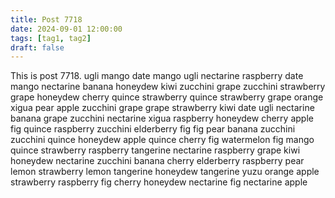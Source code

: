 ```yaml
---
title: Post 7718
date: 2024-09-01 12:00:00
tags: [tag1, tag2]
draft: false
---
```

This is post 7718.
ugli
mango
date
mango
ugli
nectarine
raspberry
date
mango
nectarine
banana
honeydew
kiwi
zucchini
grape
zucchini
strawberry
grape
honeydew
cherry
quince
strawberry
quince
strawberry
grape
orange
xigua
pear
apple
zucchini
grape
grape
strawberry
kiwi
date
ugli
nectarine
banana
grape
zucchini
nectarine
xigua
raspberry
honeydew
cherry
apple
fig
quince
raspberry
zucchini
elderberry
fig
fig
pear
banana
zucchini
zucchini
quince
honeydew
apple
quince
cherry
fig
watermelon
fig
mango
quince
strawberry
raspberry
tangerine
nectarine
raspberry
grape
kiwi
honeydew
nectarine
zucchini
banana
cherry
elderberry
raspberry
pear
lemon
strawberry
lemon
tangerine
honeydew
tangerine
yuzu
orange
apple
strawberry
raspberry
fig
cherry
honeydew
nectarine
fig
nectarine
apple

